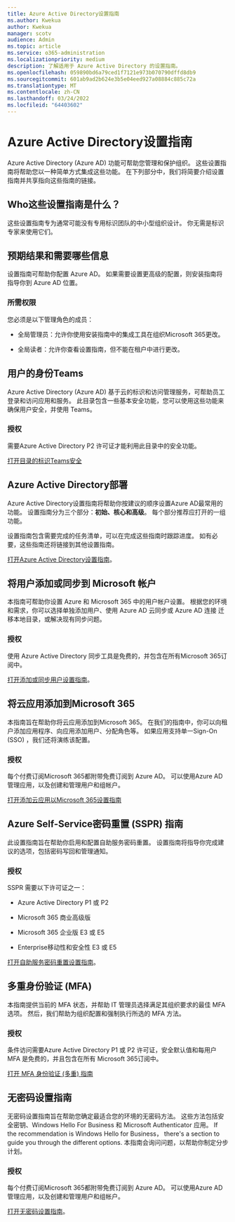 ```yaml
---
title: Azure Active Directory设置指南
ms.author: Kwekua
author: Kwekua
manager: scotv
audience: Admin
ms.topic: article
ms.service: o365-administration
ms.localizationpriority: medium
description: 了解适用于 Azure Active Directory 的设置指南。
ms.openlocfilehash: 059890bd6a79ced1f7121e973b070790dffd8db9
ms.sourcegitcommit: 601ab9ad2b624e3b5e04eed927a08884c885c72a
ms.translationtype: MT
ms.contentlocale: zh-CN
ms.lasthandoff: 03/24/2022
ms.locfileid: "64403602"
---
```

# <a name="azure-active-directory-setup-guides"></a>Azure Active Directory设置指南

Azure Active Directory (Azure AD) 功能可帮助您管理和保护组织。 这些设置指南将帮助您以一种简单方式集成这些功能。 在下列部分中，我们将简要介绍设置指南并共享指向这些指南的链接。

## <a name="who-are-these-setup-guides-for"></a>Who这些设置指南是什么？

这些设置指南专为通常可能没有专用标识团队的中小型组织设计。 你无需是标识专家来使用它们。

## <a name="what-to-expect-and-what-youll-need"></a>预期结果和需要哪些信息

设置指南可帮助你配置 Azure AD。 如果需要设置更高级的配置，则安装指南将指导你到 Azure AD 位置。

### <a name="required-permissions"></a>所需权限

您必须是以下管理角色的成员：

- 全局管理员：允许你使用安装指南中的集成工具在组织Microsoft 365更改。

- 全局读者：允许你查看设置指南，但不能在租户中进行更改。

## <a name="identity-security-for-teams"></a>用户的身份Teams

Azure Active Directory (Azure AD) 基于云的标识和访问管理服务，可帮助员工登录和访问应用和服务。
此目录包含一些基本安全功能，您可以使用这些功能来确保用户安全，并使用 Teams。

### <a name="licensing"></a>授权

需要Azure Active Directory P2 许可证才能利用此目录中的安全功能。

[打开目录的标识Teams安全](https://aka.ms/teamsidentity)

## <a name="azure-active-directory-deployment"></a>Azure Active Directory部署  

Azure Active Directory设置指南将帮助你按建议的顺序设置Azure AD最常用的功能。 设置指南分为三个部分：**初始、****核心和****高级**。 每个部分推荐应打开的一组功能。

设置指南包含需要完成的任务清单，可以在完成这些指南时跟踪进度。 如有必要，这些指南还将链接到其他设置指南。

[打开Azure Active Directory设置指南](https://go.microsoft.com/fwlink/p/?linkid=2183427)。

## <a name="add-or-sync-users-to-your-microsoft-account"></a>将用户添加或同步到 Microsoft 帐户  

本指南可帮助你设置 Azure 和 Microsoft 365 中的用户帐户设置。 根据您的环境和需求，你可以选择单独添加用户、使用 Azure AD 云同步或 Azure AD 连接 迁移本地目录，或解决现有同步问题。

### <a name="licensing"></a>授权

使用 Azure Active Directory 同步工具是免费的，并包含在所有Microsoft 365订阅中。

[打开添加或同步用户设置指南](https://go.microsoft.com/fwlink/?linkid=2183349)。

## <a name="add-a-cloud-app-to-microsoft-365"></a>将云应用添加到Microsoft 365 

本指南旨在帮助你将云应用添加到Microsoft 365。 在我们的指南中，你可以向租户添加应用程序、向应用添加用户、分配角色等。  如果应用支持单一Sign-On (SSO) ，我们还将演练该配置。

### <a name="licensing"></a>授权

每个付费订阅Microsoft 365都附带免费订阅到 Azure AD。 可以使用Azure AD管理应用，以及创建和管理用户和组帐户。

[打开添加云应用以Microsoft 365设置指南](https://aka.ms/AzureAppSetup)

## <a name="azure-self-service-password-reset-sspr-guide"></a>Azure Self-Service密码重置 (SSPR) 指南

此设置指南旨在帮助你启用和配置自助服务密码重置。 设置指南将指导你完成建议的选项，包括密码写回和管理通知。

### <a name="licensing"></a>授权

SSPR 需要以下许可证之一：

- Azure Active Directory P1 或 P2

- Microsoft 365 商业高级版

- Microsoft 365 企业版 E3 或 E5  

- Enterprise移动性和安全性 E3 或 E5

[打开自助服务密码重置设置指南](https://go.microsoft.com/fwlink/p/?linkid=2183284)。

## <a name="multi-factor-authentication-mfa"></a>多重身份验证 (MFA)

本指南提供当前的 MFA 状态，并帮助 IT 管理员选择满足其组织要求的最佳 MFA 选项。 然后，我们帮助为组织配置和强制执行所选的 MFA 方法。

### <a name="licensing"></a>授权

条件访问需要Azure Active Directory P1 或 P2 许可证，安全默认值和每用户 MFA 是免费的，并且包含在所有 Microsoft 365订阅中。

[打开 MFA 身份验证 (多重) 指南](https://go.microsoft.com/fwlink/?linkid=2183506)

## <a name="the-passwordless-setup-guide"></a>无密码设置指南

无密码设置指南旨在帮助您确定最适合您的环境的无密码方法。 这些方法包括安全密钥、Windows Hello For Business 和 Microsoft Authenticator 应用。 If the recommendation is Windows Hello for Business， there's a section to guide you through the different options. 本指南会询问问题，以帮助你制定分步计划。

### <a name="licensing"></a>授权

每个付费订阅Microsoft 365都附带免费订阅到 Azure AD。 可以使用Azure AD管理应用，以及创建和管理用户和组帐户。

[打开无密码设置指南](https://go.microsoft.com/fwlink/?linkid=2183427)。
